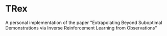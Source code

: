 # TRex
A personal implementation of the paper "Extrapolating Beyond Suboptimal Demonstrations via Inverse Reinforcement Learning from Observations"
